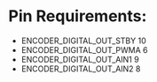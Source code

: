 # Pin Requirements:
* ENCODER_DIGITAL_OUT_STBY 10
* ENCODER_DIGITAL_OUT_PWMA 6
* ENCODER_DIGITAL_OUT_AIN1 9
* ENCODER_DIGITAL_OUT_AIN2 8